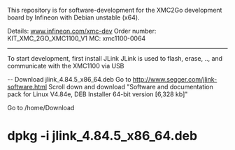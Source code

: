 This repository is for software-development for the XMC2Go development 
board by Infineon with Debian unstable (x64).

Details: www.infineon.com/xmc-dev
Order number: KIT_XMC_2GO_XMC1100_V1
MC: xmc1100-0064

----------------------------------------------------

To start development, first install JLink
JLink is used to flash, erase, .., and communicate with the XMC1100 via USB

-- Download jlink_4.84.5_x86_64.deb
Go to http://www.segger.com/jlink-software.html
Scroll down and download "Software and documentation pack for Linux V4.84e, DEB Installer 64-bit version [6,328 kb]"

Go to /home/Download
# dpkg -i jlink_4.84.5_x86_64.deb



